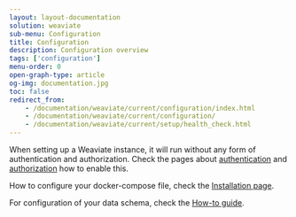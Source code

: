 ```yaml
---
layout: layout-documentation
solution: weaviate
sub-menu: Configuration
title: Configuration
description: Configuration overview
tags: ['configuration']
menu-order: 0
open-graph-type: article
og-img: documentation.jpg
toc: false
redirect_from:
    - /documentation/weaviate/current/configuration/index.html
    - /documentation/weaviate/current/configuration/
    - /documentation/weaviate/current/setup/health_check.html
---
```


When setting up a Weaviate instance, it will run without any form of authentication and authorization. Check the pages about [authentication](./authentication.html) and [authorization](./authorization.html) how to enable this.

How to configure your docker-compose file, check the [Installation page](../getting-started/installation.html#docker-compose).

For configuration of your data schema, check the [How-to guide](../how-tos/how-to-create-a-schema.html).